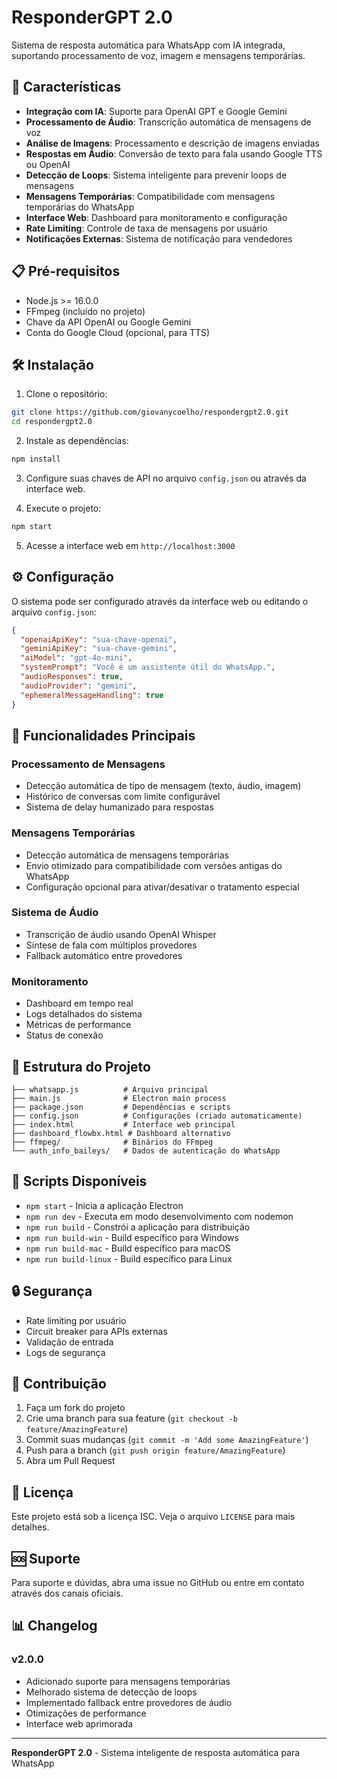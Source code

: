 # ResponderGPT 2.0

Sistema de resposta automática para WhatsApp com IA integrada, suportando processamento de voz, imagem e mensagens temporárias.

## 🚀 Características

- **Integração com IA**: Suporte para OpenAI GPT e Google Gemini
- **Processamento de Áudio**: Transcrição automática de mensagens de voz
- **Análise de Imagens**: Processamento e descrição de imagens enviadas
- **Respostas em Áudio**: Conversão de texto para fala usando Google TTS ou OpenAI
- **Detecção de Loops**: Sistema inteligente para prevenir loops de mensagens
- **Mensagens Temporárias**: Compatibilidade com mensagens temporárias do WhatsApp
- **Interface Web**: Dashboard para monitoramento e configuração
- **Rate Limiting**: Controle de taxa de mensagens por usuário
- **Notificações Externas**: Sistema de notificação para vendedores

## 📋 Pré-requisitos

- Node.js >= 16.0.0
- FFmpeg (incluído no projeto)
- Chave da API OpenAI ou Google Gemini
- Conta do Google Cloud (opcional, para TTS)

## 🛠️ Instalação

1. Clone o repositório:
```bash
git clone https://github.com/giovanycoelho/respondergpt2.0.git
cd respondergpt2.0
```

2. Instale as dependências:
```bash
npm install
```

3. Configure suas chaves de API no arquivo `config.json` ou através da interface web.

4. Execute o projeto:
```bash
npm start
```

5. Acesse a interface web em `http://localhost:3000`

## ⚙️ Configuração

O sistema pode ser configurado através da interface web ou editando o arquivo `config.json`:

```json
{
  "openaiApiKey": "sua-chave-openai",
  "geminiApiKey": "sua-chave-gemini",
  "aiModel": "gpt-4o-mini",
  "systemPrompt": "Você é um assistente útil do WhatsApp.",
  "audioResponses": true,
  "audioProvider": "gemini",
  "ephemeralMessageHandling": true
}
```

## 🔧 Funcionalidades Principais

### Processamento de Mensagens
- Detecção automática de tipo de mensagem (texto, áudio, imagem)
- Histórico de conversas com limite configurável
- Sistema de delay humanizado para respostas

### Mensagens Temporárias
- Detecção automática de mensagens temporárias
- Envio otimizado para compatibilidade com versões antigas do WhatsApp
- Configuração opcional para ativar/desativar o tratamento especial

### Sistema de Áudio
- Transcrição de áudio usando OpenAI Whisper
- Síntese de fala com múltiplos provedores
- Fallback automático entre provedores

### Monitoramento
- Dashboard em tempo real
- Logs detalhados do sistema
- Métricas de performance
- Status de conexão

## 📁 Estrutura do Projeto

```
├── whatsapp.js          # Arquivo principal
├── main.js              # Electron main process
├── package.json         # Dependências e scripts
├── config.json          # Configurações (criado automaticamente)
├── index.html           # Interface web principal
├── dashboard_flowbx.html # Dashboard alternativo
├── ffmpeg/              # Binários do FFmpeg
└── auth_info_baileys/   # Dados de autenticação do WhatsApp
```

## 🚀 Scripts Disponíveis

- `npm start` - Inicia a aplicação Electron
- `npm run dev` - Executa em modo desenvolvimento com nodemon
- `npm run build` - Constrói a aplicação para distribuição
- `npm run build-win` - Build específico para Windows
- `npm run build-mac` - Build específico para macOS
- `npm run build-linux` - Build específico para Linux

## 🔒 Segurança

- Rate limiting por usuário
- Circuit breaker para APIs externas
- Validação de entrada
- Logs de segurança

## 🤝 Contribuição

1. Faça um fork do projeto
2. Crie uma branch para sua feature (`git checkout -b feature/AmazingFeature`)
3. Commit suas mudanças (`git commit -m 'Add some AmazingFeature'`)
4. Push para a branch (`git push origin feature/AmazingFeature`)
5. Abra um Pull Request

## 📝 Licença

Este projeto está sob a licença ISC. Veja o arquivo `LICENSE` para mais detalhes.

## 🆘 Suporte

Para suporte e dúvidas, abra uma issue no GitHub ou entre em contato através dos canais oficiais.

## 📊 Changelog

### v2.0.0
- Adicionado suporte para mensagens temporárias
- Melhorado sistema de detecção de loops
- Implementado fallback entre provedores de áudio
- Otimizações de performance
- Interface web aprimorada

---

**ResponderGPT 2.0** - Sistema inteligente de resposta automática para WhatsApp